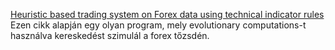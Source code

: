 <a href="http://www.sciencedirect.com/science/article/pii/S1568494616300369">Heuristic based trading system on Forex data using technical indicator rules</a><br>
Ezen cikk alapján egy olyan program, mely evolutionary computations-t használva kereskedést szimulál a forex tőzsdén. 
